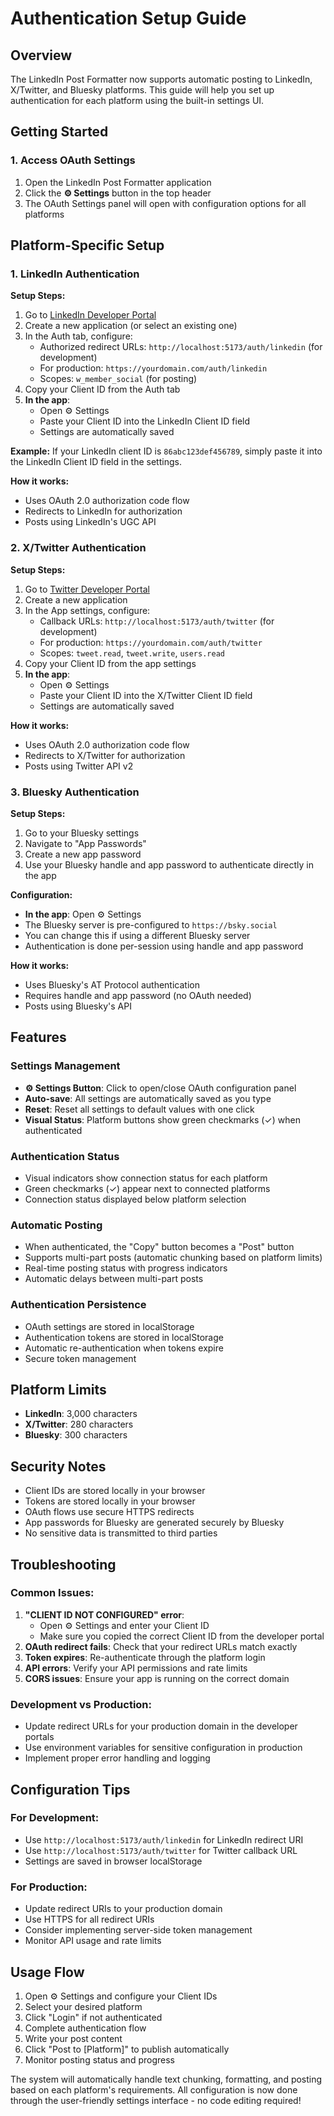 # Authentication Setup Guide

## Overview
The LinkedIn Post Formatter now supports automatic posting to LinkedIn, X/Twitter, and Bluesky platforms. This guide will help you set up authentication for each platform using the built-in settings UI.

## Getting Started

### 1. Access OAuth Settings
1. Open the LinkedIn Post Formatter application
2. Click the **⚙️ Settings** button in the top header
3. The OAuth Settings panel will open with configuration options for all platforms

## Platform-Specific Setup

### 1. LinkedIn Authentication

**Setup Steps:**
1. Go to [LinkedIn Developer Portal](https://www.linkedin.com/developers/)
2. Create a new application (or select an existing one)
3. In the Auth tab, configure:
   - Authorized redirect URLs: `http://localhost:5173/auth/linkedin` (for development)
   - For production: `https://yourdomain.com/auth/linkedin`
   - Scopes: `w_member_social` (for posting)
4. Copy your Client ID from the Auth tab
5. **In the app**: 
   - Open ⚙️ Settings
   - Paste your Client ID into the LinkedIn Client ID field
   - Settings are automatically saved

**Example:**
If your LinkedIn client ID is `86abc123def456789`, simply paste it into the LinkedIn Client ID field in the settings.

**How it works:**
- Uses OAuth 2.0 authorization code flow
- Redirects to LinkedIn for authorization
- Posts using LinkedIn's UGC API

### 2. X/Twitter Authentication

**Setup Steps:**
1. Go to [Twitter Developer Portal](https://developer.twitter.com/)
2. Create a new application
3. In the App settings, configure:
   - Callback URLs: `http://localhost:5173/auth/twitter` (for development)
   - For production: `https://yourdomain.com/auth/twitter`
   - Scopes: `tweet.read`, `tweet.write`, `users.read`
4. Copy your Client ID from the app settings
5. **In the app**:
   - Open ⚙️ Settings
   - Paste your Client ID into the X/Twitter Client ID field
   - Settings are automatically saved

**How it works:**
- Uses OAuth 2.0 authorization code flow
- Redirects to X/Twitter for authorization
- Posts using Twitter API v2

### 3. Bluesky Authentication

**Setup Steps:**
1. Go to your Bluesky settings
2. Navigate to "App Passwords"
3. Create a new app password
4. Use your Bluesky handle and app password to authenticate directly in the app

**Configuration:**
- **In the app**: Open ⚙️ Settings
- The Bluesky server is pre-configured to `https://bsky.social`
- You can change this if using a different Bluesky server
- Authentication is done per-session using handle and app password

**How it works:**
- Uses Bluesky's AT Protocol authentication
- Requires handle and app password (no OAuth needed)
- Posts using Bluesky's API

## Features

### Settings Management
- **⚙️ Settings Button**: Click to open/close OAuth configuration panel
- **Auto-save**: All settings are automatically saved as you type
- **Reset**: Reset all settings to default values with one click
- **Visual Status**: Platform buttons show green checkmarks (✓) when authenticated

### Authentication Status
- Visual indicators show connection status for each platform
- Green checkmarks (✓) appear next to connected platforms
- Connection status displayed below platform selection

### Automatic Posting
- When authenticated, the "Copy" button becomes a "Post" button
- Supports multi-part posts (automatic chunking based on platform limits)
- Real-time posting status with progress indicators
- Automatic delays between multi-part posts

### Authentication Persistence
- OAuth settings are stored in localStorage
- Authentication tokens are stored in localStorage
- Automatic re-authentication when tokens expire
- Secure token management

## Platform Limits
- **LinkedIn**: 3,000 characters
- **X/Twitter**: 280 characters
- **Bluesky**: 300 characters

## Security Notes
- Client IDs are stored locally in your browser
- Tokens are stored locally in your browser
- OAuth flows use secure HTTPS redirects
- App passwords for Bluesky are generated securely by Bluesky
- No sensitive data is transmitted to third parties

## Troubleshooting

### Common Issues:
1. **"CLIENT ID NOT CONFIGURED" error**: 
   - Open ⚙️ Settings and enter your Client ID
   - Make sure you copied the correct Client ID from the developer portal
2. **OAuth redirect fails**: Check that your redirect URLs match exactly
3. **Token expires**: Re-authenticate through the platform login
4. **API errors**: Verify your API permissions and rate limits
5. **CORS issues**: Ensure your app is running on the correct domain

### Development vs Production:
- Update redirect URLs for your production domain in the developer portals
- Use environment variables for sensitive configuration in production
- Implement proper error handling and logging

## Configuration Tips

### For Development:
- Use `http://localhost:5173/auth/linkedin` for LinkedIn redirect URI
- Use `http://localhost:5173/auth/twitter` for Twitter callback URL
- Settings are saved in browser localStorage

### For Production:
- Update redirect URIs to your production domain
- Use HTTPS for all redirect URIs
- Consider implementing server-side token management
- Monitor API usage and rate limits

## Usage Flow
1. Open ⚙️ Settings and configure your Client IDs
2. Select your desired platform
3. Click "Login" if not authenticated
4. Complete authentication flow
5. Write your post content
6. Click "Post to [Platform]" to publish automatically
7. Monitor posting status and progress

The system will automatically handle text chunking, formatting, and posting based on each platform's requirements. All configuration is now done through the user-friendly settings interface - no code editing required! 
